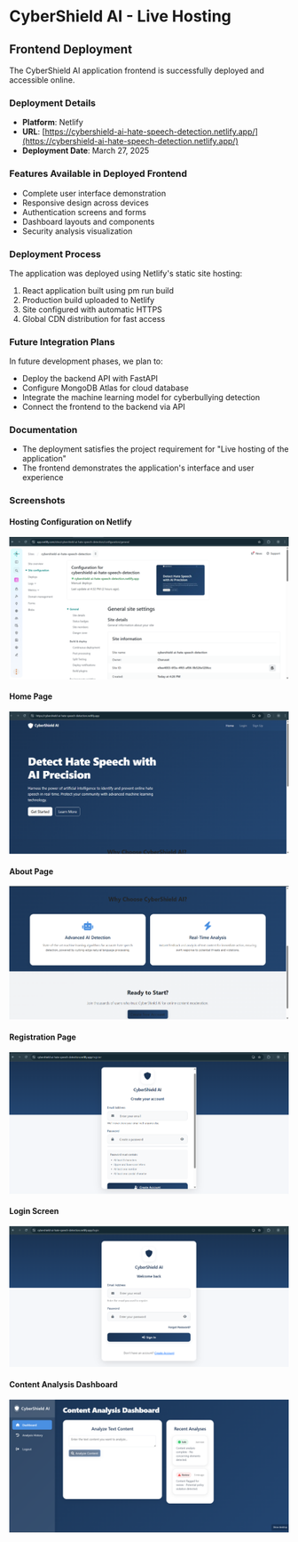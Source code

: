 ﻿# CyberShield AI - Live Hosting

## Frontend Deployment

The CyberShield AI application frontend is successfully deployed and accessible online.

### Deployment Details
- **Platform**: Netlify
- **URL**: [https://cybershield-ai-hate-speech-detection.netlify.app/](https://cybershield-ai-hate-speech-detection.netlify.app/)
- **Deployment Date**: March 27, 2025

### Features Available in Deployed Frontend
- Complete user interface demonstration
- Responsive design across devices
- Authentication screens and forms
- Dashboard layouts and components
- Security analysis visualization

### Deployment Process
The application was deployed using Netlify's static site hosting:
1. React application built using 
pm run build
2. Production build uploaded to Netlify
3. Site configured with automatic HTTPS
4. Global CDN distribution for fast access

### Future Integration Plans
In future development phases, we plan to:
- Deploy the backend API with FastAPI
- Configure MongoDB Atlas for cloud database
- Integrate the machine learning model for cyberbullying detection
- Connect the frontend to the backend via API

### Documentation
- The deployment satisfies the project requirement for "Live hosting of the application"
- The frontend demonstrates the application's interface and user experience

### Screenshots

#### Hosting Configuration on Netlify
![Netlify Hosting Configuration](docs/images/Hosting_congiguration.png)

#### Home Page
![CyberShield AI Home Page](docs/images/home.png)

#### About Page
![CyberShield AI About](docs/images/about.png)

#### Registration Page
![CyberShield AI Registration](docs/images/Register.png)

#### Login Screen
![CyberShield AI Login Screen](docs/images/login.png)

#### Content Analysis Dashboard
![CyberShield AI Dashboard](docs/images/Content_analyses%20dashboard.png)
